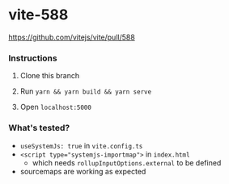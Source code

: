 # vite-588

https://github.com/vitejs/vite/pull/588

### Instructions

1. Clone this branch

2. Run `yarn && yarn build && yarn serve`

3. Open `localhost:5000`

### What's tested?

- `useSystemJs: true` in `vite.config.ts`
- `<script type="systemjs-importmap">` in `index.html`
  - which needs `rollupInputOptions.external` to be defined
- sourcemaps are working as expected
